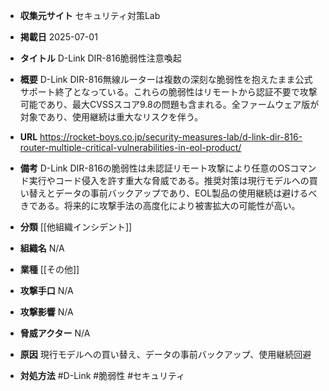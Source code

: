 - **収集元サイト**
セキュリティ対策Lab

- **掲載日**
2025-07-01

- **タイトル**
D-Link DIR-816脆弱性注意喚起

- **概要**
D-Link DIR-816無線ルーターは複数の深刻な脆弱性を抱えたまま公式サポート終了となっている。これらの脆弱性はリモートから認証不要で攻撃可能であり、最大CVSSスコア9.8の問題も含まれる。全ファームウェア版が対象であり、使用継続は重大なリスクを伴う。

- **URL**
https://rocket-boys.co.jp/security-measures-lab/d-link-dir-816-router-multiple-critical-vulnerabilities-in-eol-product/

- **備考**
D-Link DIR-816の脆弱性は未認証リモート攻撃により任意のOSコマンド実行やコード侵入を許す重大な脅威である。推奨対策は現行モデルへの買い替えとデータの事前バックアップであり、EOL製品の使用継続は避けるべきである。将来的に攻撃手法の高度化により被害拡大の可能性が高い。

- **分類**
[[他組織インシデント]]

- **組織名**
N/A

- **業種**
[[その他]]

- **攻撃手口**
N/A

- **攻撃影響**
N/A

- **脅威アクター**
N/A

- **原因**
現行モデルへの買い替え、データの事前バックアップ、使用継続回避

- **対処方法**
#D-Link #脆弱性 #セキュリティ

